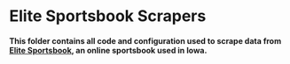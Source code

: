# Elite Sportsbook Scrapers

#### This folder contains all code and configuration used to scrape data from [Elite Sportsbook](https://www.elitesportsbook.com/sports/home.sbk), an online sportsbook used in Iowa.
